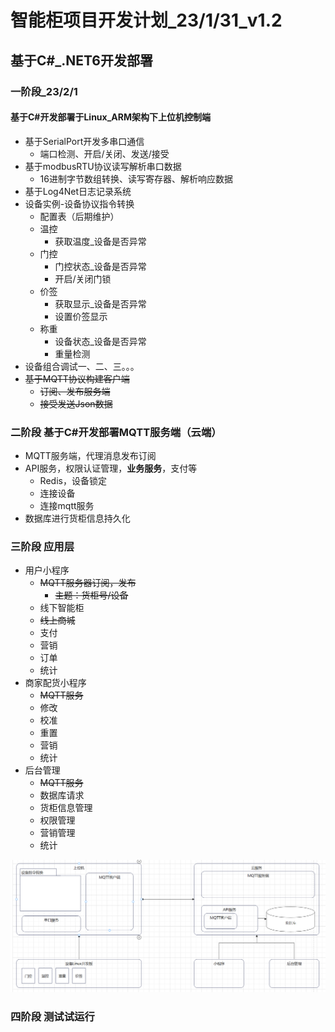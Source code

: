 # 智能柜项目开发计划_23/1/31_v1.2

## 基于C#_.NET6开发部署

### 一阶段_23/2/1

#### 基于C#开发部署于Linux_ARM架构下上位机控制端

- 基于SerialPort开发多串口通信
  - 端口检测、开启/关闭、发送/接受
- 基于modbusRTU协议读写解析串口数据
  - 16进制字节数组转换、读写寄存器、解析响应数据
- 基于Log4Net日志记录系统
- 设备实例-设备协议指令转换
  - 配置表（后期维护）
  - 温控
    - 获取温度_设备是否异常
  - 门控
    - 门控状态_设备是否异常
    - 开启/关闭门锁
  - 价签
    - 获取显示_设备是否异常
    - 设置价签显示
  - 称重
    - 设备状态_设备是否异常
    - 重量检测
- 设备组合调试一、二、三。。。
- ~~基于MQTT协议构建客户端~~
  - ~~订阅、发布服务端~~
  - ~~接受发送Json数据~~

### 二阶段 基于C#开发部署MQTT服务端（云端）

- MQTT服务端，代理消息发布订阅
- API服务，权限认证管理，**业务服务**，支付等
  - Redis，设备锁定
  - 连接设备
  - 连接mqtt服务
- 数据库进行货柜信息持久化

### 三阶段 应用层

- 用户小程序
  - ~~MQTT服务器订阅，发布~~
    - ~~主题：货柜号/设备~~
  - 线下智能柜
  - ~~线上商城~~
  - 支付
  - 营销
  - 订单
  - 统计
- 商家配货小程序
  - ~~MQTT服务~~
  - 修改
  - 校准
  - 重置
  - 营销
  - 统计
- 后台管理
  - ~~MQTT服务~~
  - 数据库请求
  - 货柜信息管理
  - 权限管理
  - 营销管理
  - 统计

![架构图](./projectImg/g1_3.png "架构图")

### 四阶段 测试试运行